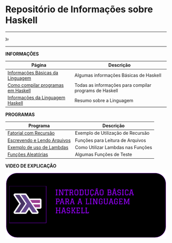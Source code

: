 # Repositório de Informações sobre Haskell

---

<img src="images/haskell_logo.png" height="10" width="10">

---

**INFORMAÇÕES**

Página | Descrição
|---|---|
[Informações Básicas da Linguagem](infos/Basico_Da_Linguagem.md)| Algumas informações Básicas de Haskell
[Como compilar programas em Haskell](infos/Como_Compilar.md)| Todas as informações para compilar programs de Haskell
[Informações da Linguagem Haskell](infos/haskell.md)| Resumo sobre a Linguagem

**PROGRAMAS**

Programa | Descrição
|---|---|
[Fatorial com Recursão](programs/fatorial.hs)| Exemplo de Utilização de Recursão
[Escrevendo e Lendo Arquivos](programs/arquivos.hs) | Funções para Leitura de Arquivos
[Exemplo de uso de Lambdas](programs/lambda.hs)| Como Utilizar Lambdas nas Funções
[Funções Aleatórias](programs/functions.hs)| Algumas Funções de Teste

**VIDEO DE EXPLICAÇÃO**

[![](images/Intro_Haskell.png)](https://youtu.be/P1W-hoKw8b4)